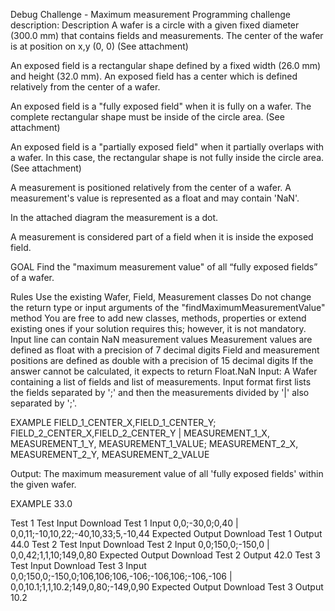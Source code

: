 Debug Challenge - Maximum measurement
Programming challenge description:
Description
A wafer is a circle with a given fixed diameter (300.0 mm) that contains fields and measurements. The center of the wafer is at position on x,y (0, 0) (See attachment)

An exposed field is a rectangular shape defined by a fixed width (26.0 mm) and height (32.0 mm). An exposed field has a center which is defined relatively from the center of a wafer.

An exposed field is a "fully exposed field" when it is fully on a wafer. The complete rectangular shape must be inside of the circle area. (See attachment)

An exposed field is a "partially exposed field" when it partially overlaps with a wafer. In this case, the rectangular shape is not fully inside the circle area. (See attachment)

A measurement is positioned relatively from the center of a wafer. A measurement's value is represented as a float and may contain 'NaN'.

In the attached diagram the measurement is a dot.

A measurement is considered part of a field when it is inside the exposed field.

GOAL
Find the "maximum measurement value" of all “fully exposed fields” of a wafer.

Rules
Use the existing Wafer, Field, Measurement classes
Do not change the return type or input arguments of the "findMaximumMeasurementValue" method
You are free to add new classes, methods, properties or extend existing ones if your solution requires this; however, it is not mandatory.
Input line can contain NaN measurement values
Measurement values are defined as float with a precision of 7 decimal digits
Field and measurement positions are defined as double with a precision of 15 decimal digits
If the answer cannot be calculated, it expects to return Float.NaN
Input:
A Wafer containing a list of fields and list of measurements. Input format first lists the fields separated by ';' and then the measurements divided by '|' also separated by ';'.

EXAMPLE FIELD_1_CENTER_X,FIELD_1_CENTER_Y; FIELD_2_CENTER_X,FIELD_2_CENTER_Y | MEASUREMENT_1_X, MEASUREMENT_1_Y, MEASUREMENT_1_VALUE; MEASUREMENT_2_X, MEASUREMENT_2_Y, MEASUREMENT_2_VALUE

Output:
The maximum measurement value of all 'fully exposed fields' within the given wafer.

EXAMPLE 33.0

Test 1
Test Input
Download Test 1 Input
0,0;-30,0;0,40 | 0,0,11;-10,10,22;-40,10,33;5,-10,44
Expected Output
Download Test 1 Output
44.0
Test 2
Test Input
Download Test 2 Input
0,0;150,0;-150,0 | 0,0,42;1,1,10;149,0,80
Expected Output
Download Test 2 Output
42.0
Test 3
Test Input
Download Test 3 Input
0,0;150,0;-150,0;106,106;106,-106;-106,106;-106,-106 | 0,0,10.1;1,1,10.2;149,0,80;-149,0,90
Expected Output
Download Test 3 Output
10.2